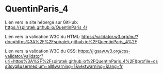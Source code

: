 # QuentinParis_4

Lien vers le site hébergé sur GitHub: https://spiratek.github.io/QuentinParis_4/

Lien vers la validation W3C du HTML: https://validator.w3.org/nu/?doc=https%3A%2F%2Fspiratek.github.io%2FQuentinParis_4%2F

Lien vers la validation W3C du CSS: https://jigsaw.w3.org/css-validator/validator?uri=https%3A%2F%2Fspiratek.github.io%2FQuentinParis_4%2F&profile=css3svg&usermedium=all&warning=1&vextwarning=&lang=fr
